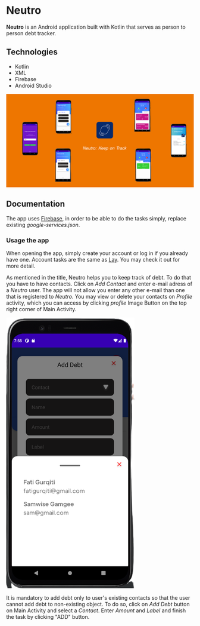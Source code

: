 # Neutro

**Neutro** is an Android application built with Kotlin that serves as person to person debt tracker.

## Technologies

- Kotlin
- XML
- Firebase
- Android Studio

![Image of Thumbnail](https://github.com/FatiGurqiti/Neutro/blob/master/images/Neutro.png)

## Documentation

The app uses [Firebase](https://firebase.google.com/), in order to be able to do the tasks simply, replace existing _google-services.json_.


### Usage the app

When opening the app, simply create your account or log in if you already have one. Account tasks are the same as [Lay](https://github.com/FatiGurqiti/Lay). You may check it out for more detail.

As mentioned in the title, Neutro helps you to keep track of debt. To do that you have to have contacts. Click on _Add Contact_ and enter e-mail adress of a _Neutro_ user. The app will not allow you enter any other e-mail than one that is registered to _Neutro_. 
You may view or delete your contacts on _Profile_ activity, which you can access by clicking _profile_ Image Button on the top right corner of Main Activity.

![Image of Thumbnail](https://github.com/FatiGurqiti/Neutro/blob/master/images/Add%20Debt.png)

It is mandatory to add debt only to user's existing contacts so that the user cannot add debt to non-existing object. To do so, click on _Add Debt_ button on Main Activity and select a _Contact_. Enter _Amount_ and _Label_ and finish the task by clicking "ADD" button.


